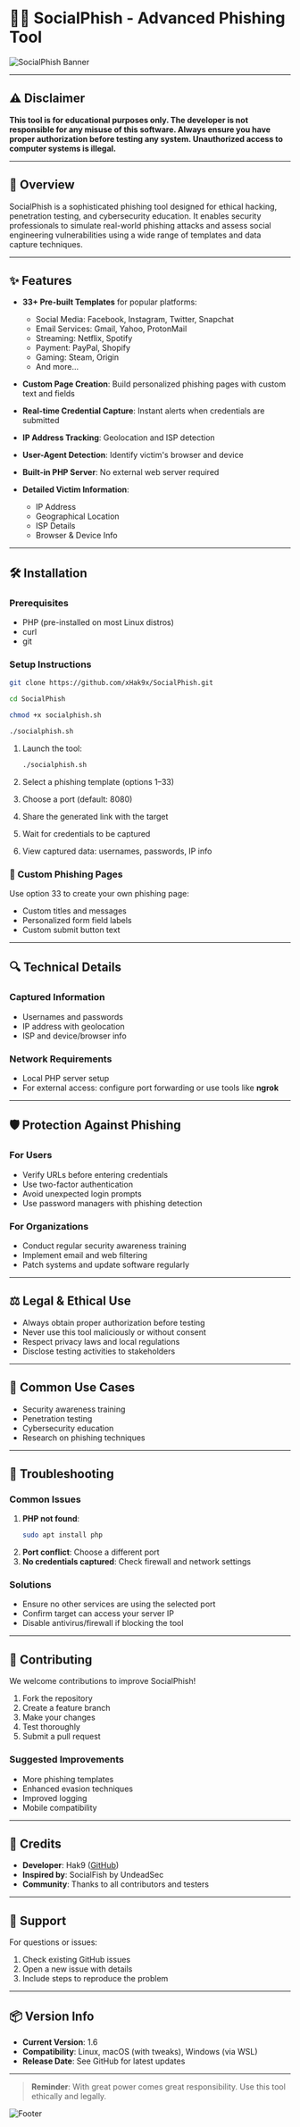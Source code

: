 # 🕵️‍♂️ SocialPhish - Advanced Phishing Tool

![SocialPhish Banner](https://via.placeholder.com/800x200?text=SocialPhish+Advanced+Phishing+Tool)

---

## ⚠️ Disclaimer

**This tool is for educational purposes only. The developer is not responsible for any misuse of this software. Always ensure you have proper authorization before testing any system. Unauthorized access to computer systems is illegal.**

---

## 📖 Overview

SocialPhish is a sophisticated phishing tool designed for ethical hacking, penetration testing, and cybersecurity education. It enables security professionals to simulate real-world phishing attacks and assess social engineering vulnerabilities using a wide range of templates and data capture techniques.

---

## ✨ Features

- **33+ Pre-built Templates** for popular platforms:
  - Social Media: Facebook, Instagram, Twitter, Snapchat
  - Email Services: Gmail, Yahoo, ProtonMail
  - Streaming: Netflix, Spotify
  - Payment: PayPal, Shopify
  - Gaming: Steam, Origin
  - And more...

- **Custom Page Creation**: Build personalized phishing pages with custom text and fields  
- **Real-time Credential Capture**: Instant alerts when credentials are submitted  
- **IP Address Tracking**: Geolocation and ISP detection  
- **User-Agent Detection**: Identify victim's browser and device  
- **Built-in PHP Server**: No external web server required  
- **Detailed Victim Information**:
  - IP Address
  - Geographical Location
  - ISP Details
  - Browser & Device Info

---

## 🛠️ Installation

### Prerequisites
- PHP (pre-installed on most Linux distros)
- curl
- git

### Setup Instructions
```bash
git clone https://github.com/xHak9x/SocialPhish.git
   ```
```bash
cd SocialPhish
   ```
```bash
chmod +x socialphish.sh
   ```
```bash
./socialphish.sh
   ```

1. Launch the tool:
   ```bash
   ./socialphish.sh
   ```

2. Select a phishing template (options 1–33)  
3. Choose a port (default: 8080)  
4. Share the generated link with the target  
5. Wait for credentials to be captured  
6. View captured data: usernames, passwords, IP info

### 🧪 Custom Phishing Pages
Use option 33 to create your own phishing page:
- Custom titles and messages  
- Personalized form field labels  
- Custom submit button text  

---

## 🔍 Technical Details

### Captured Information
- Usernames and passwords  
- IP address with geolocation  
- ISP and device/browser info  

### Network Requirements
- Local PHP server setup  
- For external access: configure port forwarding or use tools like **ngrok**

---

## 🛡️ Protection Against Phishing

### For Users
- Verify URLs before entering credentials  
- Use two-factor authentication  
- Avoid unexpected login prompts  
- Use password managers with phishing detection

### For Organizations
- Conduct regular security awareness training  
- Implement email and web filtering  
- Patch systems and update software regularly

---

## ⚖️ Legal & Ethical Use

- Always obtain proper authorization before testing  
- Never use this tool maliciously or without consent  
- Respect privacy laws and local regulations  
- Disclose testing activities to stakeholders

---

## 🎯 Common Use Cases

- Security awareness training  
- Penetration testing  
- Cybersecurity education  
- Research on phishing techniques

---

## 🧰 Troubleshooting

### Common Issues
1. **PHP not found**:  
   ```bash
   sudo apt install php
   ```
2. **Port conflict**: Choose a different port  
3. **No credentials captured**: Check firewall and network settings

### Solutions
- Ensure no other services are using the selected port  
- Confirm target can access your server IP  
- Disable antivirus/firewall if blocking the tool

---

## 🤝 Contributing

We welcome contributions to improve SocialPhish!

1. Fork the repository  
2. Create a feature branch  
3. Make your changes  
4. Test thoroughly  
5. Submit a pull request

### Suggested Improvements
- More phishing templates  
- Enhanced evasion techniques  
- Improved logging  
- Mobile compatibility

---

## 👤 Credits

- **Developer**: Hak9 ([GitHub](https://github.com/xHak9x))  
- **Inspired by**: SocialFish by UndeadSec  
- **Community**: Thanks to all contributors and testers

---

## 💬 Support

For questions or issues:
1. Check existing GitHub issues  
2. Open a new issue with details  
3. Include steps to reproduce the problem

---

## 📦 Version Info

- **Current Version**: 1.6  
- **Compatibility**: Linux, macOS (with tweaks), Windows (via WSL)  
- **Release Date**: See GitHub for latest updates

---

> **Reminder**: With great power comes great responsibility. Use this tool ethically and legally.

![Footer](https://via.placeholder.com/800x100?text=Use+Responsibly+-+Ethical+Hacking+Only)
